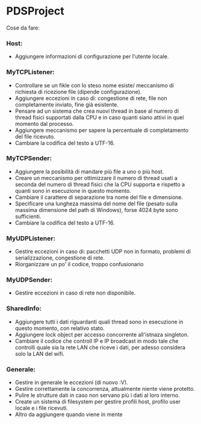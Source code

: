 # PDSProject
Cose da fare:
### Host: 
* Aggiungere informazioni di configurazione per l'utente locale.
### MyTCPListener:
* Controllare se un fikle con lo steso nome esiste/ meccanismo di richiesta di ricezione file (dipende configurazione).
* Aggiungere eccezioni in caso di: congestione di rete, file non completamente inviato, fine già esistente.
* Pensare ad un sistema che crea nuovi thread in base al numero di thread fisici supportati dalla CPU e in caso quanti siano attivi in quel momento dal processo.
* Aggiungere meccanismo per sapere la percentuale di completamento del file ricevuto.
* Cambiare la codifica del testo a UTF-16.
### MyTCPSender:
* Aggiungere la posibilità di mandare più file a uno o più host.
* Creare un meccanismo per ottimizzare il numero di thread usati a seconda del numero di thread fisici che la CPU supporta e rispetto a quanti sono in esecuzione in questo momento.
* Cambiare il carattere di separazione tra nome del file e dimensione.
* Specificare una lungheza massima del nome del file (pesato sulla massima dimensione del path di Windows), forse 4024 byte sono sufficienti.
* Cambiare la codifica del testo a UTF-16.
### MyUDPListener:
* Gestire eccezioni in caso di: pacchetti UDP non in formato, problemi di serializzazione, congestione di rete.
* Riorganizzare un po' il codice, troppo confusionario 
### MyUDPSender:
* Gestire eccezioni in caso di rete non disponibile.
### SharedInfo:
* Aggiungere tutti i dati riguardanti quali thread sono in esecuzione in questo momento, con relativo stato.
* Aggiungere lock object per accesso concorrente all'istnaza singleton.
* Cambiare il codice che controll IP e IP broadcast in modo tale che controlli quale sia la rete LAN che riceve i dati, per adesso considera solo la LAN del wifi.
### Generale:
* Gestire in generale le eccezioni (di nuovo :V).
* Gestire correttamente la concorrenza, attualmente niente viene protetto.
* Pulire le strutture dati in caso non servano più i dati al loro interno.
* Create un sistema di filesystem per gestire profili host, profilo user locale e i file ricevuti.
* Altro da aggiungere quando viene in mente
